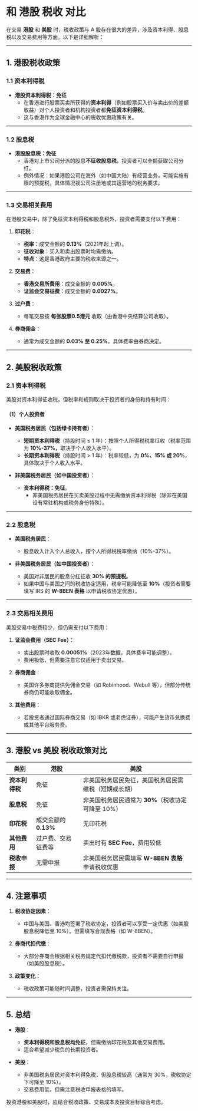 # 和 港股 税收 对比

在交易 **港股** 和 **美股** 时，税收政策与 A 股存在很大的差异，涉及资本利得、股息税以及交易费用等方面。以下是详细解析：

---

## **1. 港股税收政策**

### **1.1 资本利得税**
- **港股资本利得税：免征**
    - 在香港进行股票买卖所获得的**资本利得**（例如股票买入价与卖出价的差额收益）对个人投资者和机构投资者都**免征资本利得税**。
    - 这与香港作为全球金融中心的税收优惠政策有关。

---

### **1.2 股息税**
- **港股股息税：免征**
    - 香港对上市公司分派的股息**不征收股息税**，投资者可以全额获取公司分红。
    - 例外情况：如果港股公司在海外（如中国大陆）有经营业务，可能实施有限的预提税，具体情况视公司注册地或其运营地的税务要求。

---

### **1.3 交易相关费用**
在港股交易中，除了免征资本利得税和股息税外，投资者需要支付以下费用：
1. **印花税**：
    - **税率**：成交金额的 **0.13%**（2021年起上调）。
    - **征收对象**：买入和卖出股票时均需缴纳。
    - **特点**：这是香港政府主要的税收来源之一。

2. **交易费**：
    - **香港交易所费用**：成交金额的 **0.005%**。
    - **证监会交易征费**：成交金额的 **0.0027%**。

3. **过户费**：
    - 每笔交易按 **每张股票0.5港元** 收取（由香港中央结算公司收取）。

4. **券商佣金**：
    - 通常为成交金额的 **0.03% 至 0.25%**，具体费率由券商决定。

---

## **2. 美股税收政策**

### **2.1 资本利得税**
美股对资本利得征收税，但税率和规则取决于投资者的身份和持有时间：

#### **（1）个人投资者**
- **美国税务居民（包括绿卡持有者）**：
    - **短期资本利得税**（持股时间 ≤ 1 年）：按照个人所得税税率征收（税率范围为 **10%-37%**，取决于个人收入水平）。
    - **长期资本利得税**（持股时间 > 1 年）：税率较低，为 **0%、15% 或 20%**，具体取决于个人收入水平。

- **非美国税务居民（如中国投资者）**：
    - **资本利得税：免征**。
        - 非美国税务居民在买卖美股过程中无需缴纳资本利得税（除非在美国设有常驻机构或税务身份特殊）。

---

### **2.2 股息税**
- **美国税务居民**：
    - 股息收入计入个人总收入，按个人所得税税率缴纳（10%-37%）。

- **非美国税务居民（如中国投资者）**：
    - 美国对非居民的股息分红征收 **30% 的预提税**。
    - 如果中国与美国之间的税收协定适用，税率可能降低至 **10%**（投资者需要填写 IRS 的 **W-8BEN 表格** 以申请税收协定优惠）。

---

### **2.3 交易相关费用**
美股交易中税费较少，但仍需支付以下费用：
1. **证监会费用（SEC Fee）**：
    - 卖出股票时收取 **0.00051%**（2023年数据，具体费率可能调整）。
    - 费用极低，但需要注意它仅适用于卖出交易。

2. **券商佣金**：
    - 美国许多券商提供免佣金交易（如 Robinhood、Webull 等），但部分传统券商仍可能收取佣金。

3. **其他费用**：
    - 若投资者通过国际券商交易（如 IBKR 或老虎证券），可能产生货币兑换费或其他平台服务费。

---

## **3. 港股 vs 美股 税收政策对比**

| **类别**    | **港股**          | **美股**                                  |
|-----------|-----------------|-----------------------------------------|
| **资本利得税** | 免征              | 非美国税务居民免征，美国税务居民需缴税（短期或长期）              |
| **股息税**   | 免征              | 非美国税务居民通常为 **30%**（税收协定可降至 10%）         |
| **印花税**   | 成交金额的 **0.13%** | 无印花税                                    |
| **其他费用**  | 过户费、交易征费等       | 卖出时有 **SEC Fee**，费用较低                   |
| **税收申报**  | 无需申报            | 非美国税务居民需填写 **W-8BEN 表格** 申请税收优惠         |

---

## **4. 注意事项**

1. **税收协定因素**：
    - 中国与美国、香港均签署了税收协定，投资者可以享受一定优惠（如美股股息税降低至 10%）。但需填写合规表格（如 W-8BEN）。

2. **券商代扣代缴**：
    - 大部分券商会根据相关税务规定代扣代缴税款，投资者不需要自行申报（如美股股息税）。

3. **政策变化**：
    - 税收政策可能随时间调整，投资者需保持关注。

---

## **5. 总结**

- **港股**：
    - **资本利得税和股息税均免征**，但需缴纳印花税及其他交易费用。
    - 适合希望减少税负的长期投资者。

- **美股**：
    - 非美国税务居民对资本利得免税，但股息税较高（通常为 30%，税收协定下可降至 10%）。
    - 交易费用低，但需注意税收申报表格的填写。

投资港股和美股时，应结合税收政策、交易成本及投资目标综合考虑。